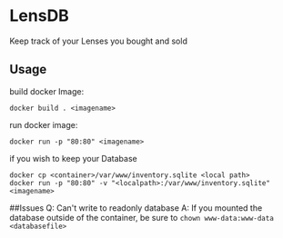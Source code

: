 # LensDB

Keep track of your Lenses you bought and sold

## Usage

build docker Image:

```
docker build . <imagename>
```

run docker image:

```
docker run -p "80:80" <imagename>
```

if you wish to keep your Database

```
docker cp <container>/var/www/inventory.sqlite <local path>
docker run -p "80:80" -v "<localpath>:/var/www/inventory.sqlite" <imagename>
```


##Issues
Q: Can't write to readonly database
A: If you mounted the database outside of the container, be sure to `chown www-data:www-data <databasefile>`